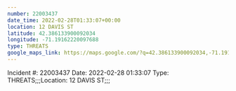 ```yaml
---
number: 22003437
date_time: 2022-02-28T01:33:07+00:00
location: 12 DAVIS ST
latitude: 42.386133900092034
longitude: -71.19162220097688
type: THREATS
google_maps_link: https://maps.google.com/?q=42.386133900092034,-71.19162220097688
---
```


Incident #: 22003437   Date: 2022-02-28 01:33:07   Type: THREATS;;;Location: 12 DAVIS ST;;;
